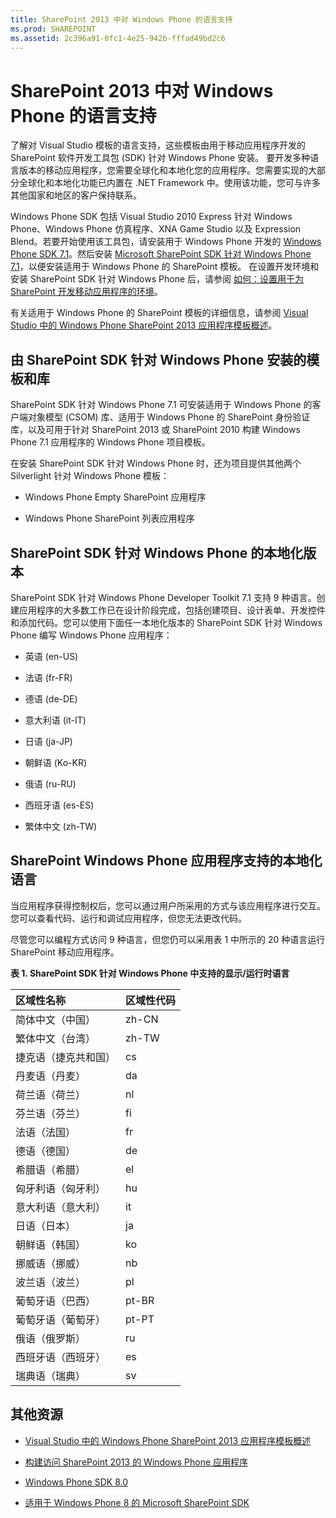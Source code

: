 ```yaml
---
title: SharePoint 2013 中对 Windows Phone 的语言支持
ms.prod: SHAREPOINT
ms.assetid: 2c396a91-0fc1-4e25-942b-fffad49bd2c6
---
```



# SharePoint 2013 中对 Windows Phone 的语言支持
了解对 Visual Studio 模板的语言支持，这些模板由用于移动应用程序开发的 SharePoint 软件开发工具包 (SDK) 针对 Windows Phone 安装。
要开发多种语言版本的移动应用程序，您需要全球化和本地化您的应用程序。您需要实现的大部分全球化和本地化功能已内置在 .NET Framework 中。使用该功能，您可与许多其他国家和地区的客户保持联系。
  
    
    

Windows Phone SDK 包括 Visual Studio 2010 Express 针对 Windows Phone、Windows Phone 仿真程序、XNA Game Studio 以及 Expression Blend。若要开始使用该工具包，请安装用于 Windows Phone 开发的  [Windows Phone SDK 7.1](http://www.microsoft.com/zh-cn/download/details.aspx?id=27570)。然后安装  [Microsoft SharePoint SDK 针对 Windows Phone 7.1](http://www.microsoft.com/en-us/download/details.aspx?id=30476)，以便安装适用于 Windows Phone 的 SharePoint 模板。
在设置开发环境和安装 SharePoint SDK 针对 Windows Phone 后，请参阅 [如何：设置用于为 SharePoint 开发移动应用程序的环境](how-to-set-up-an-environment-for-developing-mobile-apps-for-sharepoint.md)。
  
    
    

有关适用于 Windows Phone 的 SharePoint 模板的详细信息，请参阅  [Visual Studio 中的 Windows Phone SharePoint 2013 应用程序模板概述](overview-of-windows-phone-sharepoint-2013-application-templates-in-visual-studio.md)。
## 由 SharePoint SDK 针对 Windows Phone 安装的模板和库
<a name="LanguageSupportForWindowsPhoneForSharePoint2013_TemplatesInstalledBySharePointSDKForWindowsPhone"> </a>

SharePoint SDK 针对 Windows Phone 7.1 可安装适用于 Windows Phone 的客户端对象模型 (CSOM) 库、适用于 Windows Phone 的 SharePoint 身份验证库，以及可用于针对 SharePoint 2013 或 SharePoint 2010 构建 Windows Phone 7.1 应用程序的 Windows Phone 项目模板。
  
    
    
在安装 SharePoint SDK 针对 Windows Phone 时，还为项目提供其他两个 Silverlight 针对 Windows Phone 模板：
  
    
    

- Windows Phone Empty SharePoint 应用程序
    
  
- Windows Phone SharePoint 列表应用程序
    
  

## SharePoint SDK 针对 Windows Phone 的本地化版本
<a name="LanguageSupportForWindowsPhoneForSharePoint2013_LocalizedVersionsOfSharePointSDKForWindowsPhone"> </a>

SharePoint SDK 针对 Windows Phone Developer Toolkit 7.1 支持 9 种语言。创建应用程序的大多数工作已在设计阶段完成，包括创建项目、设计表单、开发控件和添加代码。您可以使用下面任一本地化版本的 SharePoint SDK 针对 Windows Phone 编写 Windows Phone 应用程序：
  
    
    

- 英语 (en-US)
    
  
- 法语 (fr-FR)
    
  
- 德语 (de-DE)
    
  
- 意大利语 (it-IT)
    
  
- 日语 (ja-JP)
    
  
- 朝鲜语 (Ko-KR)
    
  
- 俄语 (ru-RU)
    
  
- 西班牙语 (es-ES)
    
  
- 繁体中文 (zh-TW)
    
  

## SharePoint Windows Phone 应用程序支持的本地化语言
<a name="bk_supplocallangs"> </a>

当应用程序获得控制权后，您可以通过用户所采用的方式与该应用程序进行交互。您可以查看代码、运行和调试应用程序，但您无法更改代码。
  
    
    
尽管您可以编程方式访问 9 种语言，但您仍可以采用表 1 中所示的 20 种语言运行 SharePoint 移动应用程序。
  
    
    

**表 1. SharePoint SDK 针对 Windows Phone 中支持的显示/运行时语言**


|**区域性名称**|**区域性代码**|
|:-----|:-----|
|简体中文（中国）  <br/> |zh-CN  <br/> |
|繁体中文（台湾）  <br/> |zh-TW  <br/> |
|捷克语（捷克共和国）  <br/> |cs  <br/> |
|丹麦语（丹麦）  <br/> |da  <br/> |
|荷兰语（荷兰）  <br/> |nl  <br/> |
|芬兰语（芬兰）  <br/> |fi  <br/> |
|法语（法国）  <br/> |fr  <br/> |
|德语（德国）  <br/> |de  <br/> |
|希腊语（希腊）  <br/> |el  <br/> |
|匈牙利语（匈牙利）  <br/> |hu  <br/> |
|意大利语（意大利）  <br/> |it  <br/> |
|日语（日本）  <br/> |ja  <br/> |
|朝鲜语（韩国）  <br/> |ko  <br/> |
|挪威语（挪威）  <br/> |nb  <br/> |
|波兰语（波兰）  <br/> |pl  <br/> |
|葡萄牙语（巴西）  <br/> |pt-BR  <br/> |
|葡萄牙语（葡萄牙）  <br/> |pt-PT  <br/> |
|俄语（俄罗斯）  <br/> |ru  <br/> |
|西班牙语（西班牙）  <br/> |es  <br/> |
|瑞典语（瑞典）  <br/> |sv  <br/> |
   

## 其他资源
<a name="bk_addresources"> </a>


-  [Visual Studio 中的 Windows Phone SharePoint 2013 应用程序模板概述](overview-of-windows-phone-sharepoint-2013-application-templates-in-visual-studio.md)
    
  
-  [构建访问 SharePoint 2013 的 Windows Phone 应用程序](build-windows-phone-apps-that-access-sharepoint-2013.md)
    
  
-  [Windows Phone SDK 8.0](http://www.microsoft.com/zh-cn/download/details.aspx?id=35471)
    
  
-  [适用于 Windows Phone 8 的 Microsoft SharePoint SDK](http://www.microsoft.com/zh-cn/download/details.aspx?id=36818)
    
  

  
    
    

